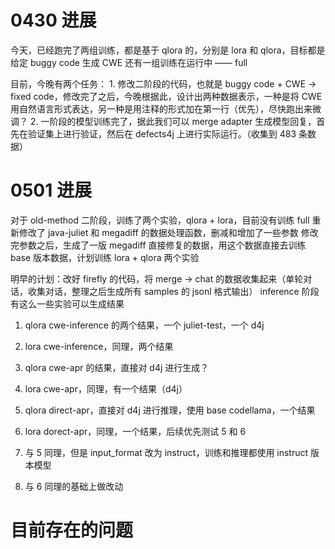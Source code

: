 # 0430 进展
今天，已经跑完了两组训练，都是基于 qlora 的，分别是 lora 和 qlora，目标都是给定 buggy code 生成 CWE
还有一组训练在运行中 —— full

目前，今晚有两个任务：
    1. 修改二阶段的代码，也就是 buggy code + CWE -> fixed code，修改完了之后，今晚根据此，设计出两种数据表示，一种是将 CWE 用自然语言形式表达，另一种是用注释的形式加在第一行（优先），尽快跑出来微调？
    2. 一阶段的模型训练完了，据此我们可以 merge adapter 生成模型回复，首先在验证集上进行验证，然后在 defects4j 上进行实际运行。（收集到 483 条数据）
    
# 0501 进展
对于 old-method 二阶段，训练了两个实验，qlora + lora，目前没有训练 full
重新修改了 java-juliet 和 megadiff 的数据处理函数，删减和增加了一些参数
修改完参数之后，生成了一版 megadiff 直接修复的数据，用这个数据直接去训练 base 版本数据，计划训练 lora + qlora 两个实验

明早的计划：改好 firefly 的代码，将 merge -> chat 的数据收集起来（单轮对话，收集对话，整理之后生成所有 samples 的 jsonl 格式输出）
inference 阶段有这么一些实验可以生成结果

1. qlora cwe-inference 的两个结果，一个 juliet-test，一个 d4j
2. lora cwe-inference，同理，两个结果

3. qlora cwe-apr 的结果，直接对 d4j 进行生成？
4. lora cwe-apr，同理，有一个结果（d4j）

5. qlora direct-apr，直接对 d4j 进行推理，使用 base codellama，一个结果
6. lora dorect-apr，同理，一个结果，后续优先测试 5 和 6

7. 与 5 同理，但是 input_format 改为 instruct，训练和推理都使用 instruct 版本模型
8. 与 6 同理的基础上做改动

# 目前存在的问题
